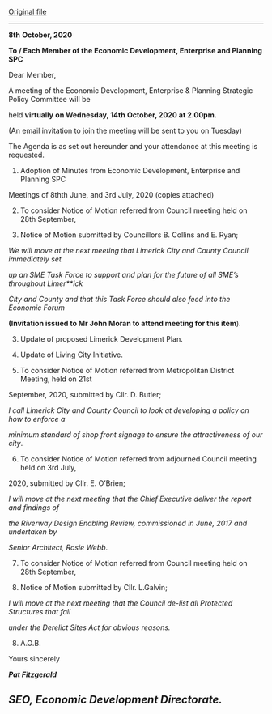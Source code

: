 [Original file](https://www.limerick.ie/sites/default/files/media/documents/2020-10/agenda-of-spc-mtg-14th-oct-2020.pdf)

---
**8th** **October, 2020**

**To / Each Member of the Economic Development, Enterprise and Planning SPC**

Dear Member,

A meeting of the Economic Development, Enterprise & Planning Strategic Policy Committee will be

held **virtually** **on Wednesday, 14th** **October, 2020 at 2.00pm.**

(An email invitation to join the meeting will be sent to you on Tuesday)

The Agenda is as set out hereunder and your attendance at this meeting is requested.

1. Adoption of Minutes from Economic Development, Enterprise and Planning SPC

Meetings of 8thth June, and 3rd July, 2020 (copies attached)

2. To consider Notice of Motion referred from Council meeting held on 28th September,

2020. Notice of Motion submitted by Councillors B. Collins and E. Ryan;

*We will move at the next meeting that Limerick City and County Council immediately set*

*up an SME Task Force to support and plan for the future of all SME’s throughout Limer**ick*

*City and County and that this Task Force should also feed into the Economic Forum*

**(Invitation issued to Mr John Moran to attend meeting for this item**).

3. Update of proposed Limerick Development Plan.

4. Update of Living City Initiative.

5. To consider Notice of Motion referred from Metropolitan District Meeting, held on 21st

September, 2020, submitted by Cllr. D. Butler;

*I call Limerick City and County Council to look at developing a policy on how to enforce a*

*minimum standard of shop front signage to ensure the attractiveness of our city*.

6. To consider Notice of Motion referred from adjourned Council meeting held on 3rd July,

2020, submitted by Cllr. E. O’Brien;

*I will move at the next meeting that the Chief Executive deliver the report and findings of*

*the Riverway Design Enabling Review, commissioned in June, 2017 and undertaken by*

*Senior Architect, Rosie Webb*.

7. To consider Notice of Motion referred from Council meeting held on 28th September,

2020. Notice of Motion submitted by Cllr. L.Galvin;

*I will move at the next meeting that the Council de-list all Protected Structures that fall*

*under the Derelict Sites Act for obvious reasons.*

8. A.O.B.

Yours sincerely

***Pat Fitzgerald***

***SEO, Economic Development Directorate.***
---
